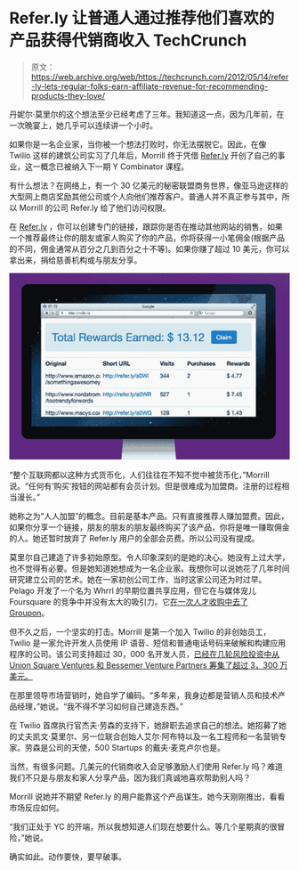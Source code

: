 # Refer.ly 让普通人通过推荐他们喜欢的产品获得代销商收入 TechCrunch

> 原文：<https://web.archive.org/web/https://techcrunch.com/2012/05/14/refer-ly-lets-regular-folks-earn-affiliate-revenue-for-recommending-products-they-love/>

丹妮尔·莫里尔的这个想法至少已经考虑了三年。我知道这一点，因为几年前，在一次晚宴上，她几乎可以连续讲一个小时。

如果你是一名企业家，当你被一个想法打败时，你无法摆脱它。因此，在像 Twilio 这样的建筑公司实习了几年后，Morrill 终于凭借 [Refer.ly](https://web.archive.org/web/20221006162102/http://refer.ly/) 开创了自己的事业，这一概念已被纳入下一期 Y Combinator 课程。

有什么想法？在网络上，有一个 30 亿美元的秘密联盟商务世界，像亚马逊这样的大型网上商店奖励其他公司或个人向他们推荐客户。普通人并不真正参与其中，所以 Morrill 的公司 Refer.ly 给了他们访问权限。

在 [Refer.ly](https://web.archive.org/web/20221006162102/http://refer.ly/) ，你可以创建专门的链接，跟踪你是否在推动其他网站的销售。如果一个推荐最终让你的朋友或家人购买了你的产品，你将获得一小笔佣金(根据产品的不同，佣金通常从百分之几到百分之十不等)。如果你赚了超过 10 美元，你可以拿出来，捐给慈善机构或与朋友分享。

![](img/723eb37544eda6a1886ad9454a56403f.png "Screen Shot 2012-05-14 at 8.13.22 AM")

“整个互联网都以这种方式货币化，人们往往在不知不觉中被货币化，”Morrill 说。“任何有‘购买’按钮的网站都有会员计划。但是很难成为加盟商。注册的过程相当漫长。”

她称之为“人人加盟”的概念。目前是基本产品。只有直接推荐人赚加盟费。因此，如果你分享一个链接，朋友的朋友的朋友最终购买了该产品，你将是唯一赚取佣金的人。她还暂时放弃了 Refer.ly 用户的全部会员费。所以公司没有提成。

莫里尔自己建造了许多初始原型。令人印象深刻的是她的决心。她没有上过大学，也不觉得有必要。但是她知道她想成为一名企业家。我想你可以说她花了几年时间研究建立公司的艺术。她在一家初创公司工作，当时这家公司还为时过早。Pelago 开发了一个名为 Whrrl 的早期位置共享应用，但它在与媒体宠儿 Foursquare 的竞争中并没有太大的吸引力。它[在一次人才收购中去了 Groupon](https://web.archive.org/web/20221006162102/https://beta.techcrunch.com/2011/04/18/groupon-acquires-whrrl-creator-pelago/)。

但不久之后，一个坚实的打击。Morrill 是第一个加入 Twilio 的非创始员工，Twilio 是一家允许开发人员使用 IP 语音、短信和普通电话号码来破解和构建应用程序的公司。该公司支持超过 30，000 名开发人员，[已经在几轮风险投资中从 Union Square Ventures 和 Bessemer Venture Partners 筹集了超过 3，300 万美元。](https://web.archive.org/web/20221006162102/https://beta.techcrunch.com/2011/12/07/twilio-series-c/)

在那里领导市场营销时，她自学了编码。“多年来，我身边都是营销人员和技术产品经理，”她说。“我不得不学习如何自己建造东西。”

在 Twilio 首席执行官杰夫·劳森的支持下，她辞职去追求自己的想法。她招募了她的丈夫凯文·莫里尔、另一位联合创始人艾尔·阿布特以及一名工程师和一名营销专家。劳森是公司的天使，500 Startups 的戴夫·麦克卢尔也是。

当然，有很多问题。几美元的代销商收入会足够激励人们使用 Refer.ly 吗？难道我们不只是与朋友和家人分享产品，因为我们真诚地喜欢帮助别人吗？

Morrill 说她并不期望 Refer.ly 的用户能靠这个产品谋生。她今天刚刚推出，看看市场反应如何。

“我们正处于 YC 的开端，所以我想知道人们现在想要什么。等几个星期真的很冒险，”她说。

确实如此。动作要快，要早破事。